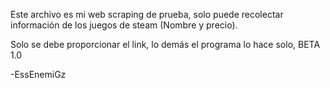 Este archivo es mi web scraping de prueba, solo puede recolectar información de los juegos de steam (Nombre y precio).

Solo se debe proporcionar el link, lo demás el programa lo hace solo, BETA 1.0

-EssEnemiGz

